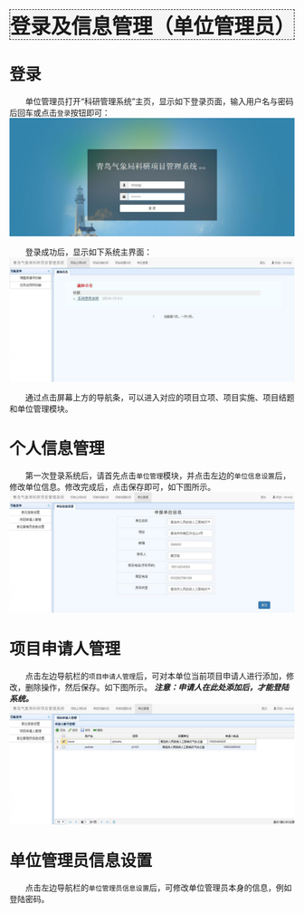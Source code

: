 <div style="text-align:center;border:1px dashed   #000; font-size:36px;font-weight:800;background-color:#F5F5F5">
登录及信息管理（单位管理员）
</div>

# 登录
　　单位管理员打开“科研管理系统”主页，显示如下登录页面，输入用户名与密码后回车或点击`登录`按钮即可：
![登录界面](../images/requisition/unitLogin.jpg)

　　登录成功后，显示如下系统主界面：
![bbb](../images/requisition/unitMain.jpg)  

　　通过点击屏幕上方的导航条，可以进入对应的项目立项、项目实施、项目结题和单位管理模块。
　　

# 个人信息管理
　　第一次登录系统后，请首先点击`单位管理`模块，并点击左边的`单位信息设置`后，修改单位信息。修改完成后，点击保存即可，如下图所示。
![修改单位信息](../images/requisition/unitManage.jpg)

# 项目申请人管理
　　点击左边导航栏的`项目申请人管理`后，可对本单位当前项目申请人进行添加，修改，删除操作，然后保存。如下图所示。
***注意：申请人在此处添加后，才能登陆系统。***
![修改申请人信息](../images/requisition/unitUserManage.jpg)

# 单位管理员信息设置
　　点击左边导航栏的`单位管理员信息设置`后，可修改单位管理员本身的信息，例如登陆密码。　　　　　　　　　　　　　　　　
